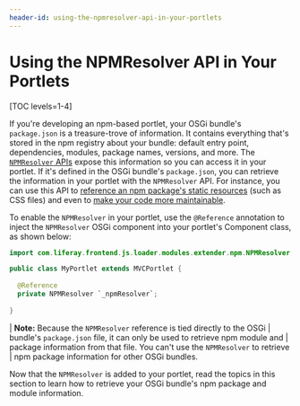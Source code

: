 ```yaml
---
header-id: using-the-npmresolver-api-in-your-portlets
---
```


# Using the NPMResolver API in Your Portlets

[TOC levels=1-4]

If you're developing an npm-based portlet, your OSGi bundle's `package.json` is 
a treasure-trove of information. It contains everything that's stored in the 
npm registry about your bundle: default entry point, dependencies, modules, 
package names, versions, and more. The 
[`NPMResolver` APIs](@app-ref@/foundation/latest/javadocs/com/liferay/frontend/js/loader/modules/extender/npm/NPMResolver.html) 
expose this information so you can access it in your portlet. If it's defined 
in the OSGi bundle's `package.json`, you can retrieve the information in your 
portlet with the `NPMResolver` API. For instance, you can use this API to 
[reference an npm package's static resources](/docs/7-2/frameworks/-/knowledge_base/f/obtaining-dependency-npm-package-descriptors) 
(such as CSS files) and even to 
[make your code more maintainable](/docs/7-2/frameworks/-/knowledge_base/f/referencing-an-npm-modules-package). 

To enable the `NPMResolver` in your portlet, use the `@Reference` annotation to 
inject the `NPMResolver` OSGi component into your portlet's Component class, as 
shown below:

```java
import com.liferay.frontend.js.loader.modules.extender.npm.NPMResolver;

public class MyPortlet extends MVCPortlet {
  
  @Reference
  private NPMResolver `_npmResolver`;
  
}
```

| **Note:** Because the `NPMResolver` reference is tied directly to the OSGi
| bundle's `package.json` file, it can only be used to retrieve npm module and
| package information from that file. You can't use the `NPMResolver` to retrieve
| npm package information for other OSGi bundles.
 
Now that the `NPMResolver` is added to your portlet, read the topics in this 
section to learn how to retrieve your OSGi bundle's npm package and module 
information. 
